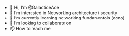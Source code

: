 - 👋 Hi, I’m @GalacticeAce
- 👀 I’m interested in Networking architecture / security 
- 🌱 I’m currently learning networking fundamentals (ccna)
- 💞️ I’m looking to collaborate on 
- 📫 How to reach me 

<!---
GalacticeAce/GalacticeAce is a ✨ special ✨ repository because its `README.md` (this file) appears on your GitHub profile.
You can click the Preview link to take a look at your changes.
--->
